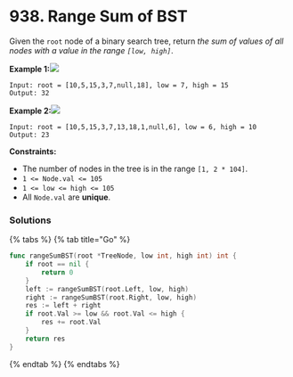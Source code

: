 # 938. Range Sum of BST



Given the `root` node of a binary search tree, return _the sum of values of all nodes with a value in the range `[low, high]`_.

**Example 1:**![](https://assets.leetcode.com/uploads/2020/11/05/bst1.jpg)

```text
Input: root = [10,5,15,3,7,null,18], low = 7, high = 15
Output: 32
```

**Example 2:**![](https://assets.leetcode.com/uploads/2020/11/05/bst2.jpg)

```text
Input: root = [10,5,15,3,7,13,18,1,null,6], low = 6, high = 10
Output: 23
```

**Constraints:**

* The number of nodes in the tree is in the range `[1, 2 * 104]`.
* `1 <= Node.val <= 105`
* `1 <= low <= high <= 105`
* All `Node.val` are **unique**.

### Solutions

{% tabs %}
{% tab title="Go" %}
```go
func rangeSumBST(root *TreeNode, low int, high int) int {
    if root == nil {
		return 0
	}
	left := rangeSumBST(root.Left, low, high)
	right := rangeSumBST(root.Right, low, high)
	res := left + right
	if root.Val >= low && root.Val <= high {
		res += root.Val
	}
	return res
}
```
{% endtab %}
{% endtabs %}

